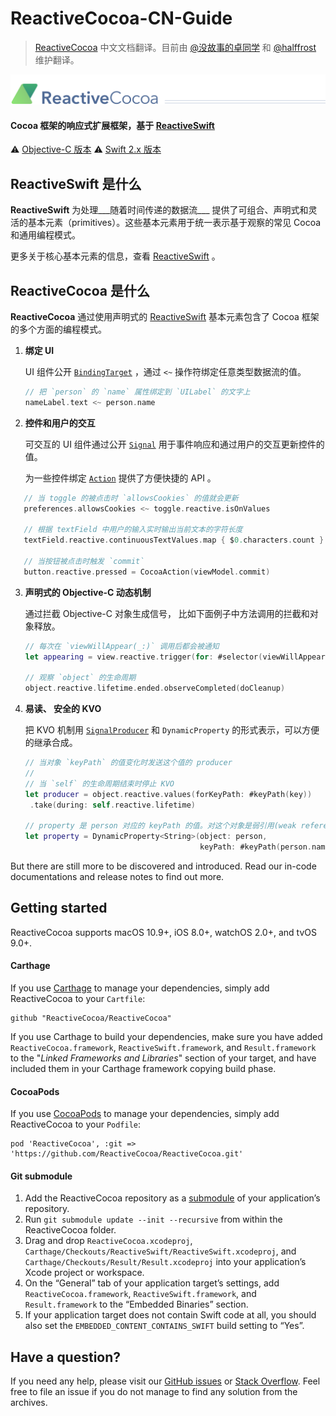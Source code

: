 # ReactiveCocoa-CN-Guide
> [ReactiveCocoa](https://github.com/ReactiveCocoa/ReactiveCocoa) 中文文档翻译。目前由 [@没故事的卓同学](http://weibo.com/1926303682) 和 [@halffrost]( http://weibo.com/u/1936502837) 维护翻译。

![](https://github.com/ReactiveCocoa/ReactiveCocoa/raw/master/Logo/header.png)

#### Cocoa 框架的响应式扩展框架，基于 [ReactiveSwift][]

⚠️ [Objective-C 版本](https://github.com/ReactiveCocoa/ReactiveObjC) ⚠️ [ Swift 2.x 版本](https://github.com/ReactiveCocoa/ReactiveCocoa/tree/v4.0.0)

## ReactiveSwift 是什么
__ReactiveSwift__ 为处理___随着时间传递的数据流___ 提供了可组合、声明式和灵活的基本元素（primitives）。这些基本元素用于统一表示基于观察的常见 Cocoa 和通用编程模式。

更多关于核心基本元素的信息，查看 [ReactiveSwift][] 。

## ReactiveCocoa 是什么

__ReactiveCocoa__ 通过使用声明式的 [ReactiveSwift][] 基本元素包含了 Cocoa 框架的多个方面的编程模式。 

1. **绑定 UI**

   UI 组件公开 [`BindingTarget`][] ，通过 `<~` 操作符绑定任意类型数据流的值。

   ```swift
   // 把 `person` 的 `name` 属性绑定到 `UILabel` 的文字上
   nameLabel.text <~ person.name
   ```

2. **控件和用户的交互**

   可交互的 UI 组件通过公开 [`Signal`][] 用于事件响应和通过用户的交互更新控件的值。

   为一些控件绑定 [`Action`][] 提供了方便快捷的 API 。

```swift
   // 当 toggle 的被点击时 `allowsCookies` 的值就会更新
   preferences.allowsCookies <~ toggle.reactive.isOnValues 

   // 根据 textField 中用户的输入实时输出当前文本的字符长度
   textField.reactive.continuousTextValues.map { $0.characters.count }

   // 当按钮被点击时触发 `commit` 
   button.reactive.pressed = CocoaAction(viewModel.commit)
```

3. **声明式的 Objective-C 动态机制**

   通过拦截 Objective-C 对象生成信号，
   比如下面例子中方法调用的拦截和对象释放。

   ```swift
   // 每次在 `viewWillAppear(_:)` 调用后都会被通知
   let appearing = view.reactive.trigger(for: #selector(viewWillAppear(_:)))

   // 观察 `object` 的生命周期
   object.reactive.lifetime.ended.observeCompleted(doCleanup)
   ```

4. **易读、 安全的 KVO**

   把 KVO 机制用 [`SignalProducer`][]  和 `DynamicProperty` 的形式表示，可以方便的继承合成。

   ```swift
   // 当对象 `keyPath` 的值变化时发送这个值的 producer
   //
   // 当 `self` 的生命周期结束时停止 KVO
   let producer = object.reactive.values(forKeyPath: #keyPath(key))
   	.take(during: self.reactive.lifetime)

   // property 是 person 对应的 keyPath 的值。对这个对象是弱引用(weak reference)。 
   let property = DynamicProperty<String>(object: person,
                                          keyPath: #keyPath(person.name))
   ```

But there are still more to be discovered and introduced. Read our in-code documentations and release notes to find out more.

## Getting started

ReactiveCocoa supports macOS 10.9+, iOS 8.0+, watchOS 2.0+, and tvOS 9.0+.

#### Carthage

If you use [Carthage][] to manage your dependencies, simply add
ReactiveCocoa to your `Cartfile`:

```
github "ReactiveCocoa/ReactiveCocoa"
```

If you use Carthage to build your dependencies, make sure you have added `ReactiveCocoa.framework`, `ReactiveSwift.framework`, and `Result.framework` to the "_Linked Frameworks and Libraries_" section of your target, and have included them in your Carthage framework copying build phase.

#### CocoaPods

If you use [CocoaPods][] to manage your dependencies, simply add
ReactiveCocoa to your `Podfile`:

```
pod 'ReactiveCocoa', :git => 'https://github.com/ReactiveCocoa/ReactiveCocoa.git'
```

#### Git submodule

 1. Add the ReactiveCocoa repository as a [submodule][] of your
    application’s repository.
 2. Run `git submodule update --init --recursive` from within the ReactiveCocoa folder.
 3. Drag and drop `ReactiveCocoa.xcodeproj`,
    `Carthage/Checkouts/ReactiveSwift/ReactiveSwift.xcodeproj`, and
    `Carthage/Checkouts/Result/Result.xcodeproj` into your application’s Xcode
    project or workspace.
 4. On the “General” tab of your application target’s settings, add
    `ReactiveCocoa.framework`, `ReactiveSwift.framework`, and `Result.framework`
    to the “Embedded Binaries” section.
 5. If your application target does not contain Swift code at all, you should also
    set the `EMBEDDED_CONTENT_CONTAINS_SWIFT` build setting to “Yes”.

## Have a question?
If you need any help, please visit our [GitHub issues][] or [Stack Overflow][]. Feel free to file an issue if you do not manage to find any solution from the archives.

[ReactiveSwift]: https://github.com/ReactiveCocoa/ReactiveSwift
[ReactiveObjC]: https://github.com/ReactiveCocoa/ReactiveObjC
[GitHub issues]: https://github.com/ReactiveCocoa/ReactiveCocoa/issues?q=is%3Aissue+label%3Aquestion+
[Stack Overflow]: http://stackoverflow.com/questions/tagged/reactive-cocoa
[CHANGELOG]: CHANGELOG.md
[Carthage]: https://github.com/Carthage/Carthage
[CocoaPods]: https://cocoapods.org/
[submodule]: https://git-scm.com/book/en/v2/Git-Tools-Submodules
[`Signal`]: https://github.com/ReactiveCocoa/ReactiveSwift/blob/master/Documentation/FrameworkOverview.md#signals
[`SignalProducer`]: https://github.com/ReactiveCocoa/ReactiveSwift/blob/master/Documentation/FrameworkOverview.md#signal-producers
[`Action`]: https://github.com/ReactiveCocoa/ReactiveSwift/blob/master/Documentation/FrameworkOverview.md#actions
[`BindingTarget`]: https://github.com/ReactiveCocoa/ReactiveSwift/blob/master/Documentation/FrameworkOverview.md#binding-target